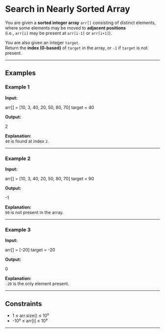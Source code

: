 # Search in Nearly Sorted Array

You are given a **sorted integer array** `arr[]` consisting of distinct elements, where some elements may be moved to **adjacent positions**  
(i.e., `arr[i]` may be present at `arr[i-1]` or `arr[i+1]`).  

You are also given an integer `target`.  
Return the **index (0-based)** of `target` in the array, or `-1` if `target` is not present.

---

## Examples

### Example 1
**Input:**  

arr[] = [10, 3, 40, 20, 50, 80, 70]
target = 40


**Output:**  

2


**Explanation:**  
`40` is found at index `2`.

---

### Example 2
**Input:**  

arr[] = [10, 3, 40, 20, 50, 80, 70]
target = 90


**Output:**  

-1


**Explanation:**  
`90` is not present in the array.

---

### Example 3
**Input:**  

arr[] = [-20]
target = -20


**Output:**  

0


**Explanation:**  
`-20` is the only element present.

---

## Constraints
- 1 ≤ arr.size() ≤ 10⁵  
- -10⁹ ≤ arr[i] ≤ 10⁹  

---
